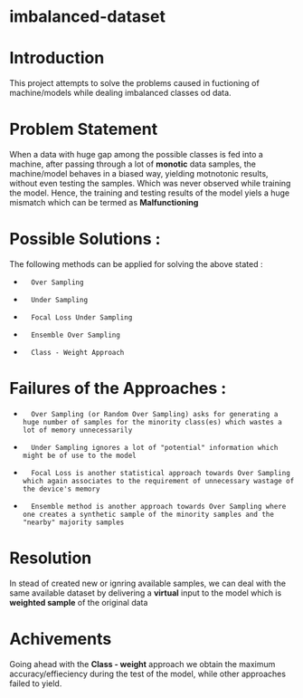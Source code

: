 # imbalanced-dataset

# Introduction

This project attempts to solve the problems caused in fuctioning of machine/models while dealing imbalanced classes od data.

# Problem Statement

When a data with huge gap among the possible classes is fed into a machine, after passing through a lot of **monotic** data samples, the machine/model behaves in a
biased way, yielding motnotonic results, without even testing the samples. Which was never observed while training the model.
Hence, the training and testing results of the model yiels a huge mismatch which can be termed as **Malfunctioning**

# Possible Solutions :
The following methods can be applied for solving the above stated :
-       Over Sampling
-       Under Sampling
-       Focal Loss Under Sampling
-       Ensemble Over Sampling
-       Class - Weight Approach

# Failures of the Approaches :

-       Over Sampling (or Random Over Sampling) asks for generating a huge number of samples for the minority class(es) which wastes a lot of memory unnecessarily
-       Under Sampling ignores a lot of "potential" information which might be of use to the model
-       Focal Loss is another statistical approach towards Over Sampling which again associates to the requirement of unnecessary wastage of the device's memory
-       Ensemble method is another approach towards Over Sampling where one creates a synthetic sample of the minority samples and the "nearby" majority samples

# Resolution

In stead of created new or ignring available samples, we can deal with the same available dataset by delivering a **virtual** input to the model which is **weighted sample**
of the original data

# Achivements

Going ahead with the **Class - weight** approach we obtain the maximum accuracy/effieciency during the test of the model, while other approaches failed to yield.
